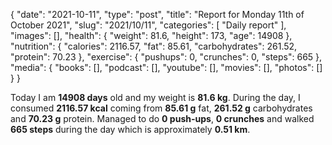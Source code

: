 {
    "date": "2021-10-11",
    "type": "post",
    "title": "Report for Monday 11th of October 2021",
    "slug": "2021\/10\/11",
    "categories": [
        "Daily report"
    ],
    "images": [],
    "health": {
        "weight": 81.6,
        "height": 173,
        "age": 14908
    },
    "nutrition": {
        "calories": 2116.57,
        "fat": 85.61,
        "carbohydrates": 261.52,
        "protein": 70.23
    },
    "exercise": {
        "pushups": 0,
        "crunches": 0,
        "steps": 665
    },
    "media": {
        "books": [],
        "podcast": [],
        "youtube": [],
        "movies": [],
        "photos": []
    }
}

Today I am <strong>14908 days</strong> old and my weight is <strong>81.6 kg</strong>. During the day, I consumed <strong>2116.57 kcal</strong> coming from <strong>85.61 g</strong> fat, <strong>261.52 g</strong> carbohydrates and <strong>70.23 g</strong> protein. Managed to do <strong>0 push-ups</strong>, <strong>0 crunches</strong> and walked <strong>665 steps</strong> during the day which is approximately <strong>0.51 km</strong>.